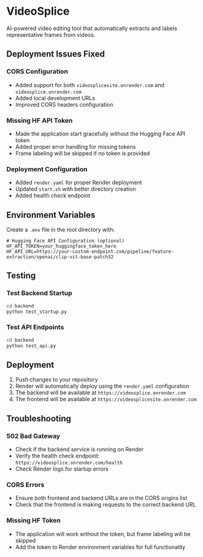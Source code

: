 # VideoSplice

AI-powered video editing tool that automatically extracts and labels representative frames from videos.

## Deployment Issues Fixed

### CORS Configuration

- Added support for both `videosplicesite.onrender.com` and `videosplice.onrender.com`
- Added local development URLs
- Improved CORS headers configuration

### Missing HF API Token

- Made the application start gracefully without the Hugging Face API token
- Added proper error handling for missing tokens
- Frame labeling will be skipped if no token is provided

### Deployment Configuration

- Added `render.yaml` for proper Render deployment
- Updated `start.sh` with better directory creation
- Added health check endpoint

## Environment Variables

Create a `.env` file in the root directory with:

```env
# Hugging Face API Configuration (optional)
HF_API_TOKEN=your_huggingface_token_here
HF_API_URL=https://your-custom-endpoint.com/pipeline/feature-extraction/openai/clip-vit-base-patch32
```

## Testing

### Test Backend Startup

```bash
cd backend
python test_startup.py
```

### Test API Endpoints

```bash
cd backend
python test_api.py
```

## Deployment

1. Push changes to your repository
2. Render will automatically deploy using the `render.yaml` configuration
3. The backend will be available at `https://videosplice.onrender.com`
4. The frontend will be available at `https://videosplicesite.onrender.com`

## Troubleshooting

### 502 Bad Gateway

- Check if the backend service is running on Render
- Verify the health check endpoint: `https://videosplice.onrender.com/health`
- Check Render logs for startup errors

### CORS Errors

- Ensure both frontend and backend URLs are in the CORS origins list
- Check that the frontend is making requests to the correct backend URL

### Missing HF Token

- The application will work without the token, but frame labeling will be skipped
- Add the token to Render environment variables for full functionality
